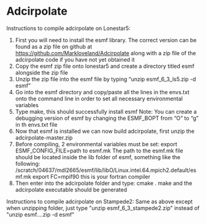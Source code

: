 # Adcirpolate
Instructions to compile adcirpolate on Lonestar5:
1.	First you will need to install the esmf library. The correct version can be found as a zip file on github at https://github.com/Markloveland/Adcirpolate along with a zip file of the adcirpolate code if you have not yet obtained it
2.	Copy the esmf zip file onto lonestar5 and create a directory titled esmf alongside the zip file
3.	Unzip the zip file into the esmf file by typing “unzip esmf_6_3_ls5.zip -d esmf”
4.	Go into the esmf directory and copy/paste all the lines in the envs.txt onto the command line in order to set all necessary environmental variables
5.	Type make, this should successfully install esmf
Note: You can create a debugging version of esmf by changing the ESMF_BOPT from “O” to “g” in th envs.txt file
6.	Now that esmf is installed we can now build adcirpolate, first unzip the adcirpolate-master.zip
7.	Before compiling, 2 environmental variables must be set:
export ESMF_CONFIG_FILE=path to esmf.mk
The path to the esmf.mk file should be located inside the lib folder of esmf, something like the following:
 /scratch/04637/mdl2665/esmf/lib/libO/Linux.intel.64.mpich2.default/esmf.mk
export FC=mpif90
this is your fortran compiler
8.	Then enter into the adcirpolate folder and type:
cmake .
make 
and the adcirpolate executable should be generated

Instructions to compile adcirpolate on Stampede2:
Same as above except when unzipping folder, just type "unzip esmf_6_3_stampede2.zip" instead of "unzip esmf....zip -d esmf"


